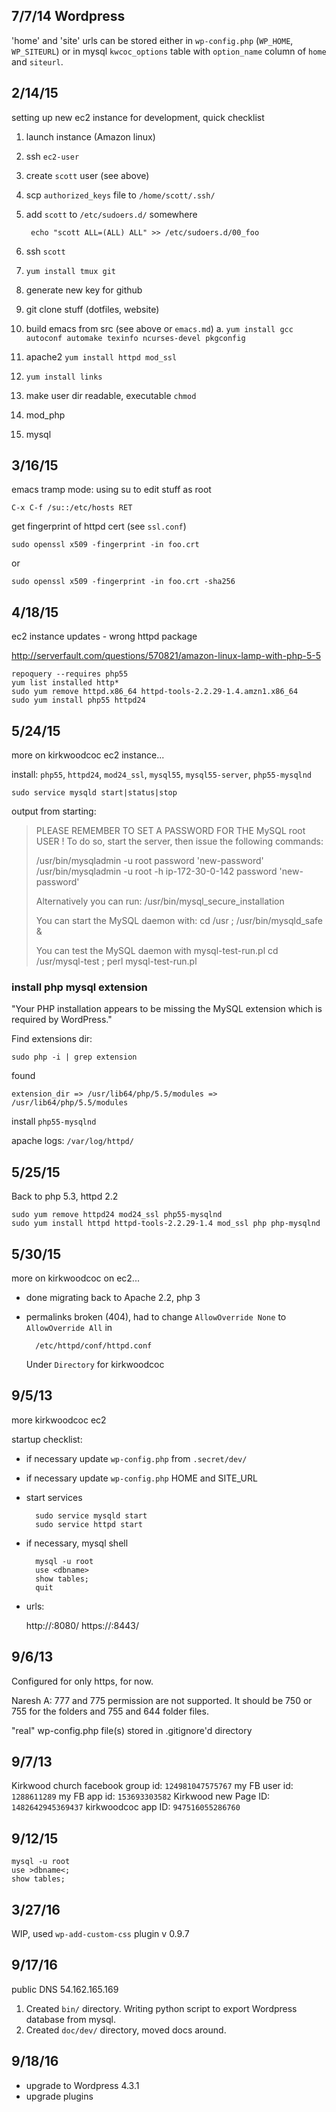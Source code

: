 ## 7/7/14 Wordpress

'home' and 'site' urls can be stored either in `wp-config.php`
(`WP_HOME`, `WP_SITEURL`) or in mysql `kwcoc_options` table with
`option_name` column of `home` and `siteurl`.


## 2/14/15

setting up new ec2 instance for development, quick checklist

1. launch instance (Amazon linux)
1. ssh `ec2-user`
1. create `scott` user (see above)
1. scp `authorized_keys` file to `/home/scott/.ssh/`
1. add `scott` to `/etc/sudoers.d/` somewhere

        echo "scott ALL=(ALL) ALL" >> /etc/sudoers.d/00_foo

1. ssh `scott`
1. `yum install tmux git`
1. generate new key for github
1. git clone stuff (dotfiles, website)
1. build emacs from src (see above or `emacs.md`)
    a. `yum install gcc autoconf automake texinfo ncurses-devel
    pkgconfig`
1. apache2 `yum install httpd mod_ssl`
1. `yum install links`
1. make user dir readable, executable `chmod`
1. mod_php
1. mysql


## 3/16/15

emacs tramp mode: using su to edit stuff as root

    C-x C-f /su::/etc/hosts RET

get fingerprint of httpd cert (see `ssl.conf`)

    sudo openssl x509 -fingerprint -in foo.crt

or

    sudo openssl x509 -fingerprint -in foo.crt -sha256


## 4/18/15
    
ec2 instance updates - wrong httpd package

http://serverfault.com/questions/570821/amazon-linux-lamp-with-php-5-5

    repoquery --requires php55
    yum list installed http*
    sudo yum remove httpd.x86_64 httpd-tools-2.2.29-1.4.amzn1.x86_64
    sudo yum install php55 httpd24 


## 5/24/15

more on kirkwoodcoc ec2 instance...

install: `php55`, `httpd24`, `mod24_ssl`, `mysql55`, `mysql55-server`, `php55-mysqlnd`

    sudo service mysqld start|status|stop


output from starting:

> PLEASE REMEMBER TO SET A PASSWORD FOR THE MySQL root USER !
> To do so, start the server, then issue the following commands:
>
> /usr/bin/mysqladmin -u root password 'new-password'
> /usr/bin/mysqladmin -u root -h ip-172-30-0-142 password 'new-password'
> 
> Alternatively you can run:
> /usr/bin/mysql_secure_installation
> 
> You can start the MySQL daemon with:
> cd /usr ; /usr/bin/mysqld_safe &
> 
> You can test the MySQL daemon with mysql-test-run.pl
> cd /usr/mysql-test ; perl mysql-test-run.pl

### install php mysql extension

"Your PHP installation appears to be missing the MySQL extension which is required by WordPress."

Find extensions dir:

    sudo php -i | grep extension

found

    extension_dir => /usr/lib64/php/5.5/modules => /usr/lib64/php/5.5/modules

install `php55-mysqlnd`

apache logs: `/var/log/httpd/`

## 5/25/15

Back to php 5.3, httpd 2.2

    sudo yum remove httpd24 mod24_ssl php55-mysqlnd
    sudo yum install httpd httpd-tools-2.2.29-1.4 mod_ssl php php-mysqlnd

## 5/30/15

more on kirkwoodcoc on ec2...

* done migrating back to Apache 2.2, php 3
* permalinks broken (404), had to change `AllowOverride None` to `AllowOverride All` in

        /etc/httpd/conf/httpd.conf

  Under `Directory` for kirkwoodcoc


## 9/5/13

more kirkwoodcoc ec2

startup checklist:

* if necessary update `wp-config.php` from `.secret/dev/`
* if necessary update `wp-config.php` HOME and SITE_URL
* start services

        sudo service mysqld start
        sudo service httpd start

* if necessary, mysql shell

        mysql -u root
        use <dbname>
        show tables;
        quit

* urls:

  http://<ec2IPadress>:8080/
  https://<ec2IPaddress>:8443/

## 9/6/13

Configured for only https, for now.

Naresh A: 777 and 775 permission are not supported. It should be 750 or 755 for the folders and 755 and 644 folder files.

"real" wp-config.php file(s) stored in .gitignore'd directory

## 9/7/13

Kirkwood church facebook group id: `124981047575767`
my FB user id: `1288611289`
my FB app id: `153693303582`
Kirkwood new Page ID: `1482642945369437`
kirkwoodcoc app ID: `947516055286760`

## 9/12/15

    mysql -u root
    use >dbname<;
    show tables;
    
## 3/27/16

WIP, used `wp-add-custom-css` plugin v 0.9.7

## 9/17/16

public DNS 54.162.165.169

1. Created `bin/` directory. Writing python script to export Wordpress database from mysql.
1. Created `doc/dev/` directory, moved docs around.

## 9/18/16

* upgrade to Wordpress 4.3.1
* upgrade plugins

